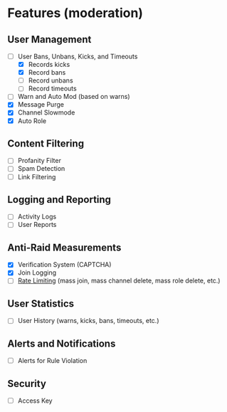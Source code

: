 # Features (moderation)

## User Management

-   [ ] User Bans, Unbans, Kicks, and Timeouts
    -   [x] Records kicks
    -   [x] Record bans
    -   [ ] Record unbans
    -   [ ] Record timeouts
-   [ ] Warn and Auto Mod (based on warns)
-   [x] Message Purge
-   [x] Channel Slowmode
-   [x] Auto Role

## Content Filtering

-   [ ] Profanity Filter
-   [ ] Spam Detection
-   [ ] Link Filtering

## Logging and Reporting

-   [ ] Activity Logs
-   [ ] User Reports

## Anti-Raid Measurements

-   [x] Verification System (CAPTCHA)
-   [x] Join Logging
-   [ ] [Rate Limiting](Rate%20Limits.md) (mass join, mass channel delete, mass role delete, etc.)

## User Statistics

-   [ ] User History (warns, kicks, bans, timeouts, etc.)

## Alerts and Notifications

-   [ ] Alerts for Rule Violation

## Security

-   [ ] Access Key
